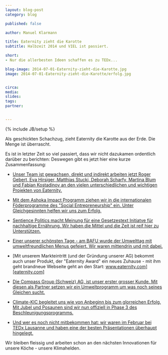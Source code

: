 ```yaml
---
layout: blog-post
category: blog

published: false

author: Manuel Klarmann

title: Eaternity zieht die Karotte
subtitle: Halbzeit 2014 und VIEL ist passiert.

short: 
- Nur die allerbesten Ideen schaffen es zu TEDx...

blog-image: 2014-07-01-Eaternity-zieht-die-Karotte.jpg
image: 2014-07-01-Eaternity-zieht-die-Karotte/erfolg.jpg


circa: 
media: 
slides:
tags:
partner:


---
```



{% include JB/setup %}


Als geschickten Schachzug, zieht Eaternity die Karotte aus der Erde. Die Menge ist überrascht.

Es ist in letzter Zeit so viel passiert, dass wir nicht dazukamen ordentlich darüber zu berichten: Deswegen gibt es jetzt hier eine kurze Zusammenfassung:

* [Unser Team ist gewachsen, direkt und indirekt arbeiten jetzt Roger Gebert, Eva Hirsiger, Matthias Stucki, Deborah Scharfy, Martina Blum und Fabian Kostadinov an den vielen unterschiedlichen und wichtigen Projekten von Eaternity.][team]

* [Mit dem Ashoka Impact Programm ziehen wir in die internationalen Föderprogramme des "Social Entrepreneurship" ein. Unter Gleichgesinnten helfen wir uns zum Erfolg.][ashoka]

* [Sentience Politics macht Meinung für eine Gesetzestext Initiatve für nachhaltige Ernährung. Wir haben die Mittel und die Zeit ist reif hier zu Unterstützen.][sentience]

* [Einer unserer schönsten Tage - am BAFU wurde der Umwelttag mit umweltfreundlichen Menus gefeiert. Wir waren mittendrin und mit dabei.][BAFU]

* [Mit unserem Markteintritt (und der Gründung unserer AG) bekommt auch unser Produkt, der "Eaternity Award" ein neues Zuhause - mit ihm geht brandneue Webseite geht an den Start: www.eaternity.com][eaternity.com]

* [Die Compass Group (Schweiz) AG, ist unser erster grosser Kunde. Mit diesen als Partner setzen wir ein Umweltprogramm um was noch seines Gleichen sucht.][compass]

* [Climate-KIC begleitet uns wie von Anbeginn bis zum glorreichen Erfolg. Mit Jubel und Posaunen sind wir nun offiziell in Phase 3 des Beschleunigungsprogramms.][kic]

* [Und wer es noch nicht mitbekommen hat: wir waren im Februar bei TEDx Lausanne und haben eine der besten Präsentationen überhaupt hingelegt.][tedx]


Wir bleiben fleissig und arbeiten schon an den nächsten Innovationen für unsere Köche - unsere Klimahelden.

[team]:http://eaternity.ch/infos/#team
[ashoka]:http://eaternity.ch/blog/Ashoka-Impact-Program/
[sentience]:http://eaternity.ch/blog/Sentience-Politics/
[BAFU]:http://eaternity.ch/blog/BAFU-Umwelttag/
[eaternity.com]:http://eaternity.ch/blog/Eaternity-Award/
[compass]:http://eaternity.ch/blog/Compass-Start/
[kic]:http://eaternity.ch/blog/Climate-KIC-Stage3/
[tedx]:http://eaternity.ch/blog/TEDx-Lausanne/

